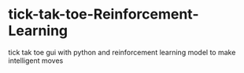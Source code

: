 # tick-tak-toe-Reinforcement-Learning
tick tak toe gui with python and reinforcement learning model to make intelligent moves
